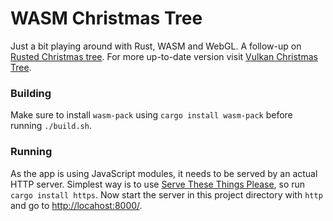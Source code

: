 # WASM Christmas Tree

Just a bit playing around with Rust, WASM and WebGL.
A follow-up on [Rusted Christmas tree](https://github.com/jacekbilski/rusted-christmas-tree).
For more up-to-date version visit [Vulkan Christmas Tree](https://github.com/jacekbilski/vulkan-christmas-tree).

### Building

Make sure to install `wasm-pack` using `cargo install wasm-pack` before running `./build.sh`.

### Running

As the app is using JavaScript modules, it needs to be served by an actual HTTP server.
Simplest way is to use [Serve These Things Please](https://crates.io/crates/https), so run `cargo install https`.
Now start the server in this project directory with `http` and go to [http://locahost:8000/](http://localhost:8000/).
